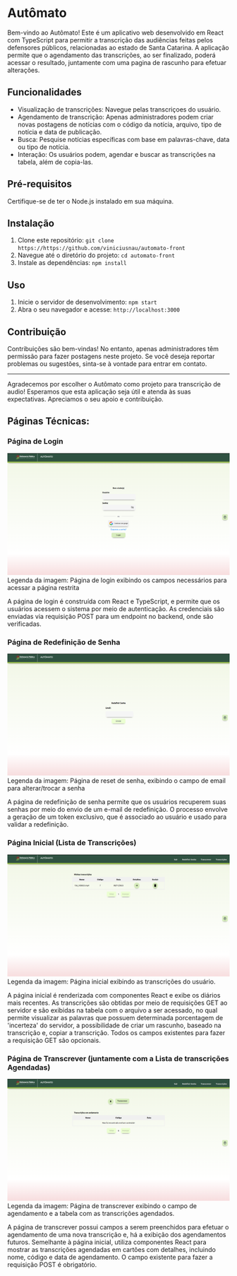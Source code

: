 # Autômato

Bem-vindo ao Autômato! Este é um aplicativo web desenvolvido em React com TypeScript para permitir a transcrição das audiências feitas pelos defensores públicos, relacionadas ao estado de Santa Catarina. A aplicação permite que o agendamento das transcrições, ao ser finalizado, poderá acessar o resultado, juntamente com uma pagina de rascunho para efetuar alterações.

## Funcionalidades

- Visualização de transcrições: Navegue pelas transcriçoes do usuário.
- Agendamento de transcrição: Apenas administradores podem criar novas postagens de notícias com o código da notícia, arquivo, tipo de notícia e data de publicação.
- Busca: Pesquise notícias específicas com base em palavras-chave, data ou tipo de notícia.
- Interação: Os usuários podem, agendar e buscar as transcrições na tabela, além de copia-las.

## Pré-requisitos

Certifique-se de ter o Node.js instalado em sua máquina.

## Instalação

1. Clone este repositório: `git clone https://https://github.com/viniciusnau/automato-front`
2. Navegue até o diretório do projeto: `cd automato-front`
3. Instale as dependências: `npm install`

## Uso

1. Inicie o servidor de desenvolvimento: `npm start`
2. Abra o seu navegador e acesse: `http://localhost:3000`

## Contribuição

Contribuições são bem-vindas! No entanto, apenas administradores têm permissão para fazer postagens neste projeto. Se você deseja reportar problemas ou sugestões, sinta-se à vontade para entrar em contato.

---

Agradecemos por escolher o Autômato como projeto para transcrição de audio! Esperamos que esta aplicação seja útil e atenda às suas expectativas. Apreciamos o seu apoio e contribuição.

## Páginas Técnicas:

### Página de Login

![Captura de Tela](./src/Assets/login-screenshot.png)
Legenda da imagem: Página de login exibindo os campos necessários para acessar a página restrita

A página de login é construída com React e TypeScript, e permite que os usuários acessem o sistema por meio de autenticação. As credenciais são enviadas via requisição POST para um endpoint no backend, onde são verificadas.

### Página de Redefinição de Senha

![Captura de Tela](./src/Assets/reset-password-screenshot.png)
Legenda da imagem: Página de reset de senha, exibindo o campo de email para alterar/trocar a senha

A página de redefinição de senha permite que os usuários recuperem suas senhas por meio do envio de um e-mail de redefinição. O processo envolve a geração de um token exclusivo, que é associado ao usuário e usado para validar a redefinição.

### Página Inicial (Lista de Transcrições)

![Captura de Tela](./src/Assets/home-screenshot.png)
Legenda da imagem: Página inicial exibindo as transcrições do usuário.

A página inicial é renderizada com componentes React e exibe os diários mais recentes. As transcrições são obtidas por meio de requisições GET ao servidor e são exibidas na tabela com o arquivo a ser acessado, no qual permite visualizar as palavras que possuem determinada porcentagem de 'incerteza' do servidor, a possibilidade de criar um rascunho, baseado na transcrição e, copiar a transcrição.
Todos os campos existentes para fazer a requisição GET são opcionais.

### Página de Transcrever (juntamente com a Lista de transcrições Agendadas)

![Captura de Tela](./src/Assets/transcribe-screenshot.png)
Legenda da imagem: Página de transcrever exibindo o campo de agendamento e a tabela com as transcrições agendados.

A página de transcrever possui campos a serem preenchidos para efetuar o agendamento de uma nova transcrição e, há a exibição dos agendamentos futuros. Semelhante à página inicial, utiliza componentes React para mostrar as transcrições agendadas em cartões com detalhes, incluindo nome, código e data de agendamento.
O campo existente para fazer a requisição POST é obrigatório.
